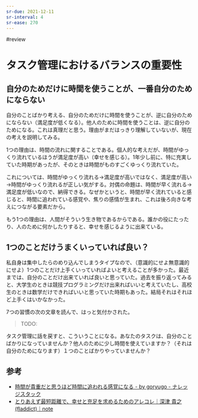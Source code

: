 ```yaml
---
sr-due: 2021-12-11
sr-interval: 4
sr-ease: 270
---
```


#review
# タスク管理におけるバランスの重要性

## 自分のためだけに時間を使うことが、一番自分のためにならない

自分のことばかり考える、自分のためだけに時間を使うことが、逆に自分のためにならない（満足度が低くなる）。他人のために時間を使うことは、逆に自分のためになる。これは真理だと思う。理由がまだはっきり理解していないが、現在の考えを説明してみる。

1つの理由は、時間の流れに関することである。個人的な考えだが、時間がゆっくり流れているほうが満足度が高い（幸せを感じる）。1年少し前に、特に充実していた時期があったが、そのときは時間がものすごくゆっくり流れていた。

これについては、時間がゆっくり流れる→満足度が高いではなく、満足度が高い→時間がゆっくり流れるが正しい気がする。対偶の命題は、時間が早く流れる→満足度が低いなので、納得できる。なぜかというと、時間が早く流れていると感じると、時間に追われている感覚や、焦りの感情が生まれ、これは後ろ向きな考えにつながる要素だから。

もう1つの理由は、人間がそういう生き物であるからである。誰かの役にたったり、人のために何かしたりすると、幸せを感じるように出来ている。

## 1つのことだけうまくいっていれば良い？

私自身は集中したらのめり込んでしまうタイプなので、（意識的にせよ無意識的にせよ）1つのことだけ上手くいっていればよいと考えることが多かった。最近までは、自分のことだけ出来ていれば良いと思っていた。過去を振り返ってみると、大学生のときは競技プログラミングだけ出来ればいいと考えていたし、高校生のときは数学だけできればいいと思っていた時期もあった。結局それはそれほど上手くはいかなかった。

7つの習慣の次の文章を読んで、はっと気付かされた。

> TODO:

タスク管理に話を戻すと、こういうことになる。あなたのタスクは、自分のことばかりになっていませんか？他人のために少し時間を使えていますか？（それは自分のためになります）１つのことばかりやっていませんか？

## 参考

- [時間が貴重だと思うほど時間に追われる感覚になる - by goryugo - ナレッジスタック](https://knowledgestuck.substack.com/p/6bb)
- [とりあえず最短距離で、幸せと充足を求めるためのアレコレ｜深津 貴之 (fladdict)｜note](https://note.com/fladdict/n/n9a7a812c36f3)
